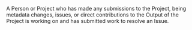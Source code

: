 A Person or Project who has made any submissions to the Project, being metadata changes, issues, or direct contributions to the Output of the Project is working on and has submitted work to resolve an Issue.